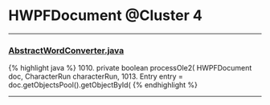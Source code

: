 # HWPFDocument @Cluster 4

***

### [AbstractWordConverter.java](https://searchcode.com/codesearch/view/97383976/)
{% highlight java %}
1010. private boolean processOle2( HWPFDocument doc, CharacterRun characterRun,
1013.     Entry entry = doc.getObjectsPool().getObjectById(
{% endhighlight %}

***

